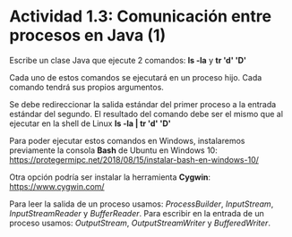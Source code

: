 # Actividad 1.3: Comunicación entre procesos en Java (1)

Escribe un clase Java que ejecute 2 comandos:  **ls  -la**  y  **tr 'd' 'D'**

Cada uno de estos comandos se ejecutará en un proceso hijo. Cada comando tendrá sus propios argumentos.

Se debe redireccionar la salida estándar del primer proceso a la entrada estándar del segundo. El resultado del comando debe ser el mismo que al ejecutar en la shell de Linux **ls -la | tr 'd' 'D'**

Para poder ejecutar estos comandos en Windows, instalaremos previamente la consola **Bash** de Ubuntu en Windows 10: https://protegermipc.net/2018/08/15/instalar-bash-en-windows-10/

Otra opción podría ser instalar la herramienta **Cygwin**: https://www.cygwin.com/

Para leer la salida de un proceso usamos: *ProcessBuilder*, *InputStream*, *InputStreamReader* y *BufferReader*. Para escribir en la entrada de un proceso usamos: *OutputStream*, *OutputStreamWriter* y *BufferedWriter*.
